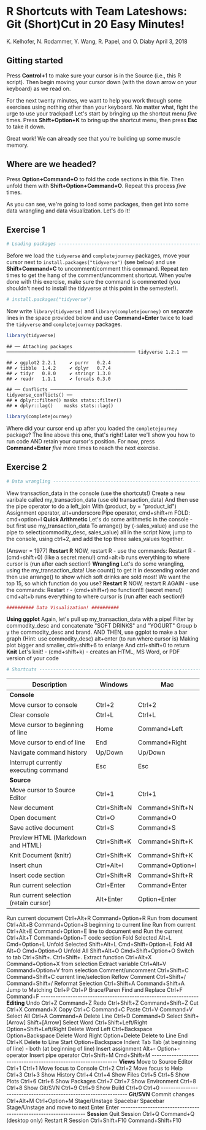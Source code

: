 R Shortcuts with Team Lateshows: Git (Short)Cut in 20 Easy Minutes!
================
K. Kelhofer, N. Rodammer, Y. Wang, R. Papel, and O. Diaby
April 3, 2018

Gitting started
---------------

Press **Control+1** to make sure your cursor is in the Source (i.e., this R script). Then begin moving your cursor down (with the down arrow on your keyboard) as we read on.

For the next twenty minutes, we want to help you work through some exercises using nothing other than your keyboard. No matter what, fight the urge to use your trackpad! Let's start by bringing up the shortcut menu *five* times. Press **Shift+Option+K** to bring up the shortcut menu, then press **Esc** to take it down.

Great work! We can already see that you're building up some muscle memory.

Where are we headed?
--------------------

Press **Option+Command+O** to fold the code sections in this file. Then unfold them with **Shift+Option+Command+O**. Repeat this process *five* times.

As you can see, we're going to load some packages, then get into some data wrangling and data visualization. Let's do it!

Exercise 1
----------

``` r
# Loading packages --------------------------------------------------------
```

Before we load the `tidyverse` and `completejourney` packages, move your cursor next to `install.packages("tidyverse")` (see below) and use **Shift+Command+C** to uncomment/comment this command. Repeat *ten* times to get the hang of the comment/uncomment shortcut. When you're done with this exercise, make sure the command is commented (you shouldn't need to install the tidyverse at this point in the semester!).

``` r
# install.packages("tidyverse")
```

Now write `library(tidyverse)` and `library(completejourney)` on separate lines in the space provided below and use **Command+Enter** twice to load the `tidyverse` and `completejourney` packages.

``` r
library(tidyverse)
```

    ## ── Attaching packages ─────────────────────────────────────────────── tidyverse 1.2.1 ──

    ## ✔ ggplot2 2.2.1     ✔ purrr   0.2.4
    ## ✔ tibble  1.4.2     ✔ dplyr   0.7.4
    ## ✔ tidyr   0.8.0     ✔ stringr 1.3.0
    ## ✔ readr   1.1.1     ✔ forcats 0.3.0

    ## ── Conflicts ────────────────────────────────────────────────── tidyverse_conflicts() ──
    ## ✖ dplyr::filter() masks stats::filter()
    ## ✖ dplyr::lag()    masks stats::lag()

``` r
library(completejourney)
```

Where did your cursor end up after you loaded the `completejourney` package? The line above this one, that's right! Later we'll show you how to run code AND retain your cursor's position. For now, press **Command+Enter** *five* more times to reach the next exercise.

Exercise 2
----------

``` r
# Data wrangling ----------------------------------------------------------
```

View transaction\_data in the console (use the shortcuts!) Create a new varibale called my\_transaction\_data (use old transaction\_data) And then use the pipe operator to do a left\_join With (product, by = "product\_id") Assignment operator, alt+underscore Pipe operator, cmd+shift+m FOLD: cmd+option+l **Quick Arithmetic** Let's do some arithmetic in the console - but first use my\_transaction\_data To arrange() by (-sales\_value) and use the pipe to select(commodity\_desc, sales\_value) all in the script Now, jump to the console, using ctrl+2, and add the top three sales\_values together.

(Answer = 1977) **Restart R** NOW, restart R - use the commands: Restart R - (cmd+shift+0) (like a secret menu!) cmd+alt+b runs everything to where cursor is (run after each section!) **Wrangling** Let's do some wrangling, using the my\_transaction\_data! Use count() to get it in descending order and then use arrange() to show which soft drinks are sold most! We want the top 15, so which function do you use? **Restart R** NOW, restart R AGAIN - use the commands: Restart r - (cmd+shift+r) no function!!! (secret menu!) cmd+alt+b runs everything to where cursor is (run after each section!)

``` r
########## Data Visualization! ##########
```

**Using ggplot** Again, let's pull up my\_transaction\_data with a pipe! Filter by commodity\_desc and concatenate "SOFT DRINKS" and "YOGURT" Group b y the commodity\_desc and brand. AND THEN, use ggplot to make a bar graph (Hint: use commodity\_desc) alt+enter (to run where cursor is) Making plot bigger and smaller, ctrl+shift+6 to enlarge And ctrl+shift+0 to return **Knit** Let's knit! - (cmd+shift+k) - creates an HTML, MS Word, or PDF version of your code

``` r
# Shortcuts ---------------------------------------------------------------
```

| Description                           | Windows      | Mac              |
|---------------------------------------|--------------|------------------|
| **Console**                           |              |                  |
| Move cursor to console                | Ctrl+2       | Ctrl+2           |
| Clear console                         | Ctrl+L       | Ctrl+L           |
| Move cursor to beginning of line      | Home         | Command+Left     |
| Move cursor to end of line            | End          | Command+Right    |
| Navigate command history              | Up/Down      | Up/Down          |
| Interrupt currently executing command | Esc          | Esc              |
| **Source**                            |              |                  |
| Move cursor to Source Editor          | Ctrl+1       | Ctrl+1           |
| New document                          | Ctrl+Shift+N | Command+Shift+N  |
| Open document                         | Ctrl+O       | Command+O        |
| Save active document                  | Ctrl+S       | Command+S        |
| Preview HTML (Markdown and HTML)      | Ctrl+Shift+K | Command+Shift+K  |
| Knit Document (knitr)                 | Ctrl+Shift+K | Command+Shift+K  |
| Insert chun                           | Ctrl+Alt+I   | Command+Option+I |
| Insert code section                   | Ctrl+Shift+R | Command+Shift+R  |
| Run current selection                 | Ctrl+Enter   | Command+Enter    |
| Run current selection (retain cursor) | Alt+Enter    | Option+Enter     |

Run current document Ctrl+Alt+R Command+Option+R Run from document Ctrl+Alt+B Command+Option+B beginning to current line
Run from current Ctrl+Alt+E Command+Option+E line to document end Run the current Ctrl+Alt+T Command+Option+T code section Fold Selected Alt+L Cmd+Option+L Unfold Selected Shift+Alt+L Cmd+Shift+Option+L Fold All Alt+O Cmd+Option+O Unfold All Shift+Alt+O Cmd+Shift+Option+O Switch to tab Ctrl+Shift+. Ctrl+Shift+. Extract function Ctrl+Alt+X Command+Option+X from selection
Extract variable Ctrl+Alt+V Command+Option+V from selection
Comment/uncomment Ctrl+Shift+C Command+Shift+C current line/selection
Reflow Comment Ctrl+Shift+/ Command+Shift+/ Reformat Selection Ctrl+Shift+A Command+Shift+A Jump to Matching Ctrl+P Ctrl+P Brace/Paren
Find and Replace Ctrl+F Command+F ---------------------------------------------------------------- **Editing** Undo Ctrl+Z Command+Z Redo Ctrl+Shift+Z Command+Shift+Z Cut Ctrl+X Command+X Copy Ctrl+C Command+C Paste Ctrl+V Command+V Select All Ctrl+A Command+A Delete Line Ctrl+D Command+D Select Shift+\[Arrow\] Shift+\[Arrow\] Select Word Ctrl+Shift+Left/Right Option+Shift+Left/Right Delete Word Left Ctrl+Backspace Option+Backspace Delete Word Right Option+Delete Delete to Line End Ctrl+K Delete to Line Start Option+Backspace Indent Tab Tab (at beginning of line) - both (at beginning of line)
Insert assignment Alt+- Option+- operator Insert pipe operator Ctrl+Shift+M Cmd+Shift+M ---------------------------------------------------------------- **Views**
Move to Source Editor Ctrl+1 Ctrl+1 Move focus to Console Ctrl+2 Ctrl+2 Move focus to Help Ctrl+3 Ctrl+3 Show History Ctrl+4 Ctrl+4 Show Files Ctrl+5 Ctrl+5 Show Plots Ctrl+6 Ctrl+6 Show Packages Ctrl+7 Ctrl+7 Show Environment Ctrl+8 Ctrl+8 Show Git/SVN Ctrl+9 Ctrl+9 Show Build Ctrl+0 Ctrl+0 ---------------------------------------------------------------- **Git/SVN** Commit changes Ctrl+Alt+M Ctrl+Option+M Stage/Unstage Spacebar Spacebar Stage/Unstage and move to next Enter Enter ---------------------------------------------------------------- **Session** Quit Session Ctrl+Q Command+Q (desktop only)
Restart R Session Ctrl+Shift+F10 Command+Shift+F10
